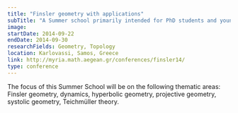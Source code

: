 ```yaml
---
title: "Finsler geometry with applications"
subTitle: "A Summer school primarily intended for PhD students and young researchers."
image:
startDate: 2014-09-22
endDate: 2014-09-30
researchFields: Geometry, Topology
location: Karlovassi, Samos, Greece
link: http://myria.math.aegean.gr/conferences/finsler14/
type: conference
---
```

The focus of this Summer School will be on the following thematic areas: Finsler geometry, dynamics, hyperbolic geometry, projective geometry, systolic geometry, Teichmüller theory.
